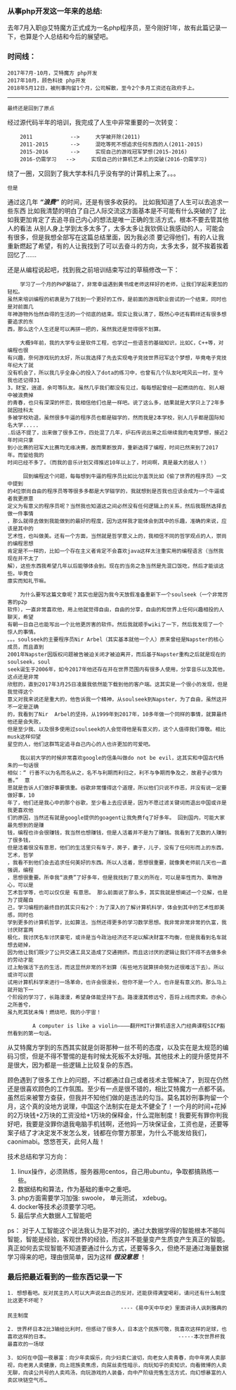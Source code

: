 
### 从事php开发这一年来的总结:

去年7月入职@艾特魔方正式成为一名php程序员，至今刚好1年，故有此篇记录一下，也算是个人总结和今后的展望吧。


### 时间线：

	2017年7月-10月，艾特魔方 php开发
	2017年10月，顾色科技 php开发
	2018年5月12日，被刑事拘留1个月，公司解散，至今2个多月工资还在政府手上。

----

`最终还是回到了原点`
  
经过源代码半年的培训，我完成了人生中非常重要的一次转变：

```	
	2011 			-->		大学被开除(2011)
	2011-2015 		-->		混吃等死不想追求任何东西的人(2011-2015) 
	2015-2016 		-->  	实现自己的游戏冠军梦想(2015-2016)
	2016-仍需学习 	--> 	实现自己的计算机艺术上的突破(2016-仍需学习)
```
绕了一圈，又回到了我大学本科几乎没有学的计算机上来了。。。

`但是`

通过这几年 ***“浪费”*** 的时间，还是有很多收获的。
比如我知道了人生可以去追求一些东西
比如我清楚的明白了自己人际交流这方面基本是不可能有什么突破的了
比如我更加肯定了去追寻自己内心的想法是唯一正确的生活方式，根本不要去管其他人的看法
从别人身上学到太多太多了，太多太多让我钦佩让我感动的人，可能会有很多，但是我想全部写在这篇总结里面，因为我必须
要记得他们，有的人让我重新燃起了希望，有的人让我找到了可以去奋斗的方向，太多太多，就不挨着挨着回忆了......

还是从编程说起吧，找到我之前培训结束写过的草稿修改一下：

```
	学习了一个月的PHP基础了，非常幸运遇到黄书成老师这样好的老师，让我们学起来更加的轻松。
虽然来培训编程的初衷是为了找到一个更好的工作，是前面的游戏职业尝试的一个结束，同时也是对前面几
年神游物外怡然自得的生活的一个彻底的结束。现实让我认清了，既然心中还有羁绊还有很多想要追求的东
西，那么这个人生还是可以再拼一把的，虽然我还是觉得很不划算。 

	大概9年前，我的大学专业是软件工程，也学过一些语言的基础知识，比如C，C++等，对编程也很
有兴趣，奈何游戏玩的太好，所以我选择了先去实现电子竞技世界冠军这个梦想，毕竟电子竞技年纪大了就
没有机会了，所以我几乎全身心的投入了dota的练习中，也曾有几个队友叱咤风云一时，至今我也还记得31
3，财宝，逍遥，余可等队友。虽然几乎我们都没有见过，每每想起曾经一起燃烧的在、别人眼中被浪费掉
的青春，也只有深深的怀恋，我相信他们也是一样吧。说了这么多，结果就是大学只上了2年多就因挂科太
多被学校劝退，虽然很多牛逼的程序员也都是辍学的，然而我是2本学校，别人几乎都是国际知名大学.....
.后话不提了，出来做了很多工作，四处混了几年，炉石传说出来之后继续我的电竞梦想，接近2年时间只拿
到小比赛的冠军大比赛均无缘决赛，故而果断放弃，重新选择了编程，时间已然来到了2017年。而留给我的
时间已经不多了。（而我的音乐计划又得推迟10年以上了，时间啊，真是最大的敌人！）

	 回到编程这个问题，每每想到牛逼的程序员比如比尔盖茨比如《偷了世界的程序员》一文中提到
的4位崇尚自由的程序员等等很多多都是大学辍学的，我就想到是否我也应该会成为一个牛逼或者我更原意
定义为有意义的程序员呢？当然我也知道这之间必然没有任何逻辑上的关系，然后我既然选择去做一件事情
，那么就得去做到我能做到的最好的程度，因为这样我才能体会到其中的乐趣，准确的来说，应该是其中的
艺术性，也叫做美。还有一个方面，当然就是哲学意义上的，我相信不同的哲学观点的人，崇尚的编程思想
肯定是不一样的，比如一个存在主义者肯定不会喜欢java这样太注重实用的编程语言（当然我现在并不太了
解），这些东西我希望几年以后能够体会到。现在的当务之急当然是先混口饭吃，然后才能谈这些。毕竟仓
廪实而知礼节嘛。

	为什么要写这篇文章呢？其实也是因为我今天放假准备重新下一个soulseek（一个非常厉害的p2p
软件），一直非常喜欢他，用上他就觉得自由，自由的分享，自由的和世界上任何兴趣相投的人聊天，希望
有朝一日自己也能写出一个比他更厉害的软件。然后我就顺手wiki了一下，然后我发现了一个惊人的事情。
。。。soulseek的主要程序员Nir Arbel（其实基本就他一个人）原来曾经是Napster的核心成员，而且直到
2001年Napster因版权问题被告被迫关闭才被迫离开，而后基于Napster重构之后就是现在的soulseek，soul
seek诞生于2006年，如今2017年他还存在并在世界范围内有很多人使用，分享音乐以及其他，这点还是非常
欣慰的，直到2017年3月25日凌晨我依然能下载到他的客户端。这其实是一个很小的发现，但是我觉得这个
意义对我来说还是重大的，他告诉我一个精神，从soulseek到Napster，为了自由，虽然这并不一定是正确
的，我看到了Nir  Arbel的坚持，从1999年到2017年，10多年做一个同样的事情，就算最终他还是会失败，
但是至少我、以及很多使用过soulseek的人会觉得他是有意义的，这个人值得我们尊敬。相比musk这样仰望
星空的人，他们这群笃定追寻自己内心的人也许更加的可爱吧。 

	我以前大学的时候非常喜欢google的信条叫做do not be evil，这其实和中国古代杨朱的一句话很
相似：“ 行善不以为名而名从之，名不与利期而利归之，利不与争期而争及之，故君子必慎为善。”  意
思就是告诉人们做好事要慎重。谷歌非常懂得这个道理，所以他们只说不作恶，并没有说一定要做好事，10
年了，他们还是我心中的那个谷歌，至少看上去应该是，因为不愿过滤关键词而退出中国或许是我更喜欢他
们的原因，当然还有就是google提供的goagent让我免费fq了好多年。 回到国内，可能大家最先想到的是赚
钱，编程也许会很赚钱，我当然也想赚钱，但是人活着并不是为了赚钱。我看到了无数的人赚到了很多钱，
但是活着很没有意思，他们的生活里只有车子，房子，妻子，儿子，没有了任何形而上的东西，艺术，哲学
，我看不到他们会去追求任何美好的东西。所以人活着，思想很重要，就像黄老师前几天也一直强调，编程
，思想很重要。所幸我“浪费”了好多年，但是我找到了意义的所在，可以是率性而为、乘物游心，可以是
艺术哲学等，也可以仅仅是 有意思。 那么前面说了那么多，其实我就是想阐述一个见解，也是为了提醒自
己，学习编程的最终目的其实只有2个：为了深入的了解计算机科学，体会到其中的艺术性即美感，同时也
学到更多的计算机哲学，比如算法，当然还得更多的学习数学思想。我非常非常非常的仇富，我讨厌财富两
极化，我讨厌名车讨厌豪宅，或许是当今政治经济还不足以解决财富不均衡，但是我看到名车就想去砸掉，
因为他让我们既少了公共交通工具又造成了交通拥挤。而且这讨厌的逻辑让我们不得不去做多余的劳动才能
过上勉强活下去的生活，而这显然非常的不划算（有些地方就算拼命努力还很难活下去）。所以或许可以尝
试用计算机科学来进行一场革命，也许会很漫长，但你不是一个人，也许是有意义的。那么马上就开始下一
个阶段的学习了，长路漫漫，希望身体能坚持下去。路漫漫其修远兮，吾将上线而求索。亦余心之所善兮，
虽九死其犹未悔！燃烧吧，我的小宇宙！

		A computer is like a violin————翻开MIT计算机语言入门经典课程SICP豁然看到的第一句话。
```
从艾特魔方学到的东西其实就是剑哥那种一丝不苟的态度，以及实在是太规范的编码习惯，但是不得不警惕的是有时候太死板不太好哦。其他技术上的提升感觉并不是很大，因为都是一些逻辑上比较复杂的东西。

顾色遇到了很多工作上的问题，不过都通过自己或者技术主管解决了，到现在仍然还是很喜欢顾色的工作氛围。至少有一点是很不错的，相比艾特魔方一点都不装。虽然后来被警方查获，但我并不知他们做的是违法的勾当。莫名其妙刑事拘留一个月，这个真的没地方说理，中国这个法制实在是太不健全了！一个月的时间+花掉的2万块钱+2万块的工资没给+1万块的保释金，什么混账制度！我要死有罪你判我好吧，我要是没罪你退我电脑手机钱啊，还他妈一万块保证金，工资也是，还要等案子结了才决定发不发怎么发，钱都在你警方那里，为什么不能发给我们，caonimabi。悠悠苍天，此何人哉！

技术总结和学习方向：

1. linux操作，必须熟练，服务器用centos，自己用ubuntu，争取都搞熟练一些。
2. 数据结构和算法，作为基础的重中之重吧。
3. php方面需要学习加强: swoole， 单元测试， xdebug。
4. docker等技术必须要学习吧。
5. 最后学点大数据人工智能吧

ps： 对于人工智能这个说法我认为是不对的，通过大数据学得的智能根本不能叫智能，智能是经验，客观世界的经验，而这并不能量变产生质变产生真正的智能。真正如何去实现智能不知道要通过什么方式，还要等多久，但绝不是通过海量数据学习得来的吧，理由很简单，因为这样 ***很没意思*** ！

### 最后把最近看到的一些东西记录一下

```
1. 想想看吧。反对民主的人可以大声说出自己的反对，还能获得满堂喝彩，请问还有什么制度比这更不坏呢？
									----《易中天中华史》里面讲诗人讽刺雅典的民主制度

2. 世界杯日本2比3输给比利时，但感动了很多人，日本这个民族可敬，我喜欢这样的足球，也喜欢这样的日本。                                         -----本次世界杯我最喜欢的一场球
                            
3. 如何在中国一夜暴富：向少年卖娱乐，向少妇卖仁波切，向老女人卖青春，向中年男人卖鄙视，向老男人卖健康，向上班族卖焦虑，向屌丝卖性暗示，向玩知乎的卖知识，向看微博的人卖无聊，向读公共号的人卖鸡汤，向玩游戏的人装备，向中产阶级兜售生活方式，向幻想暴富的人卖区块链空气币… 
                                                
```


